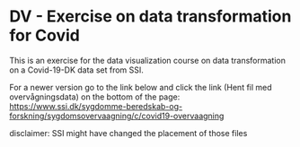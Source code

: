 # DV - Exercise on data transformation for Covid
This is an exercise for the data visualization course on data transformation on a Covid-19-DK data set from SSI. 

For a newer version go to the link below and click the link (Hent fil med overvågningsdata) on the bottom of the page:
https://www.ssi.dk/sygdomme-beredskab-og-forskning/sygdomsovervaagning/c/covid19-overvaagning 

disclaimer: SSI might have changed the placement of those files
